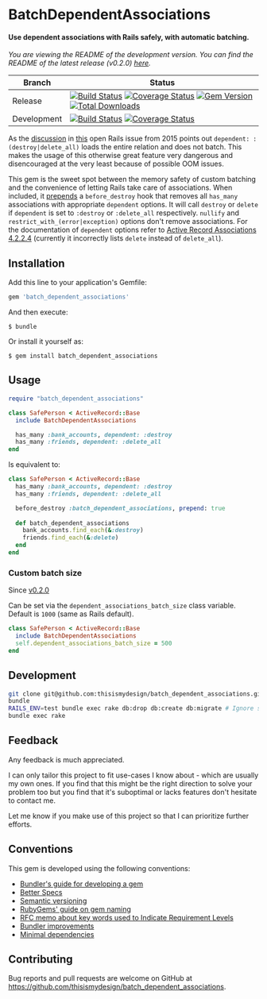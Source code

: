# BatchDependentAssociations

#### Use dependent associations with Rails safely, with automatic batching.

*You are viewing the README of the development version. You can find the README of the latest release (v0.2.0) [here](https://github.com/thisismydesign/batch_dependent_associations/tree/v0.2.0).*

| Branch | Status |
| ------ | ------ |
| Release | [![Build Status](https://travis-ci.org/thisismydesign/batch_dependent_associations.svg?branch=release)](https://travis-ci.org/thisismydesign/batch_dependent_associations)   [![Coverage Status](https://coveralls.io/repos/github/thisismydesign/batch_dependent_associations/badge.svg?branch=release)](https://coveralls.io/github/thisismydesign/batch_dependent_associations?branch=release)   [![Gem Version](https://badge.fury.io/rb/batch_dependent_associations.svg)](https://badge.fury.io/rb/batch_dependent_associations)   [![Total Downloads](http://ruby-gem-downloads-badge.herokuapp.com/batch_dependent_associations?type=total)](https://rubygems.org/gems/batch_dependent_associations) |
| Development | [![Build Status](https://travis-ci.org/thisismydesign/batch_dependent_associations.svg?branch=master)](https://travis-ci.org/thisismydesign/batch_dependent_associations)   [![Coverage Status](https://coveralls.io/repos/github/thisismydesign/batch_dependent_associations/badge.svg?branch=master)](https://coveralls.io/github/thisismydesign/batch_dependent_associations?branch=master) |

As the [discussion](https://github.com/rails/rails/issues/22510#issuecomment-162448557) in [this](https://github.com/rails/rails/issues/22510) open Rails issue from 2015 points out `dependent: :(destroy|delete_all)` loads the entire relation and does not batch. This makes the usage of this otherwise great feature very dangerous and disencouraged at the very least because of possible OOM issues.

This gem is the sweet spot between the memory safety of custom batching and the convenience of letting Rails take care of associations. When included, it [prepends](https://medium.com/appaloosa-store-engineering/caution-when-using-before-destroy-with-model-association-71600b8bfed2) a `before_destroy` hook that removes all `has_many` associations with appropriate `dependent` options. It will call `destroy` or `delete` if `dependent` is set to `:destroy` or `:delete_all` respectively. `nullify` and `restrict_with_(error|exception)` options don't remove associations. For the documentation of `dependent` options refer to [Active Record Associations 4.2.2.4](http://guides.rubyonrails.org/association_basics.html) (currently it incorrectly lists `delete` instead of `delete_all`).

## Installation

Add this line to your application's Gemfile:

```ruby
gem 'batch_dependent_associations'
```

And then execute:

    $ bundle

Or install it yourself as:

    $ gem install batch_dependent_associations

## Usage

```ruby
require "batch_dependent_associations"

class SafePerson < ActiveRecord::Base
  include BatchDependentAssociations

  has_many :bank_accounts, dependent: :destroy
  has_many :friends, dependent: :delete_all
end
```

Is equivalent to:

```ruby
class SafePerson < ActiveRecord::Base
  has_many :bank_accounts, dependent: :destroy
  has_many :friends, dependent: :delete_all

  before_destroy :batch_dependent_associations, prepend: true
  
  def batch_dependent_associations
    bank_accounts.find_each(&:destroy)
    friends.find_each(&:delete)
  end
end
```

### Custom batch size

Since [v0.2.0](https://github.com/thisismydesign/batch_dependent_associations/releases/tag/v0.2.0)

Can be set via the `dependent_associations_batch_size` class variable. Default is `1000` (same as Rails default).

```ruby
class SafePerson < ActiveRecord::Base
  include BatchDependentAssociations
  self.dependent_associations_batch_size = 500
end
```

## Development

```bash
git clone git@github.com:thisismydesign/batch_dependent_associations.git
bundle
RAILS_ENV=test bundle exec rake db:drop db:create db:migrate # Ignore schema.rb error: https://github.com/thuss/standalone-migrations/issues/143
bundle exec rake
```

## Feedback

Any feedback is much appreciated.

I can only tailor this project to fit use-cases I know about - which are usually my own ones. If you find that this might be the right direction to solve your problem too but you find that it's suboptimal or lacks features don't hesitate to contact me.

Let me know if you make use of this project so that I can prioritize further efforts.

## Conventions

This gem is developed using the following conventions:
- [Bundler's guide for developing a gem](http://bundler.io/v1.14/guides/creating_gem.html)
- [Better Specs](http://www.betterspecs.org/)
- [Semantic versioning](http://semver.org/)
- [RubyGems' guide on gem naming](http://guides.rubygems.org/name-your-gem/)
- [RFC memo about key words used to Indicate Requirement Levels](https://tools.ietf.org/html/rfc2119)
- [Bundler improvements](https://github.com/thisismydesign/bundler-improvements)
- [Minimal dependencies](http://www.mikeperham.com/2016/02/09/kill-your-dependencies/)

## Contributing

Bug reports and pull requests are welcome on GitHub at https://github.com/thisismydesign/batch_dependent_associations.
